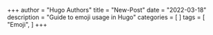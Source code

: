 +++
author = "Hugo Authors"
title = "New-Post"
date = "2022-03-18"
description = "Guide to emoji usage in Hugo"
categories = [
]
tags = [
    "Emoji",
]
+++

<script src="https://gist.github.com/lakshyapriyadarshi/48e8656720cc1d8d5b263f4187fa4163.js"></script>


<script src="https://gist.github.com/lakshyapriyadarshi/6542aed4e06da0286176895e8a9c4c68.js"></script>
